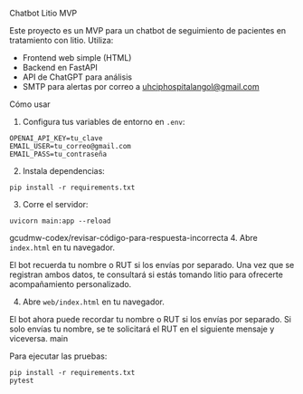 Chatbot Litio MVP

Este proyecto es un MVP para un chatbot de seguimiento de pacientes en tratamiento con litio. Utiliza:

- Frontend web simple (HTML)
- Backend en FastAPI
- API de ChatGPT para análisis
- SMTP para alertas por correo a uhciphospitalangol@gmail.com

Cómo usar

1. Configura tus variables de entorno en `.env`:
```
OPENAI_API_KEY=tu_clave
EMAIL_USER=tu_correo@gmail.com
EMAIL_PASS=tu_contraseña
```

2. Instala dependencias:
```
pip install -r requirements.txt
```

3. Corre el servidor:
```
uvicorn main:app --reload
```

gcudmw-codex/revisar-código-para-respuesta-incorrecta
4. Abre `index.html` en tu navegador.

El bot recuerda tu nombre o RUT si los envías por separado. Una vez que se registran ambos datos, te consultará si estás tomando litio para ofrecerte acompañamiento personalizado.

4. Abre `web/index.html` en tu navegador.

El bot ahora puede recordar tu nombre o RUT si los envías por separado. Si solo
envías tu nombre, se te solicitará el RUT en el siguiente mensaje y viceversa.
main

Para ejecutar las pruebas:
```
pip install -r requirements.txt
pytest
```
